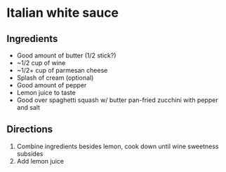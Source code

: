 Italian white sauce
===================

Ingredients
-----------

- Good amount of butter (1/2 stick?)
- ~1/2 cup of wine
- ~1/2+ cup of parmesan cheese
- Splash of cream (optional)
- Good amount of pepper
- Lemon juice to taste
- Good over spaghetti squash w/ butter pan-fried zucchini with pepper and salt

Directions
----------

1. Combine ingredients besides lemon, cook down until wine sweetness subsides
2. Add lemon juice
